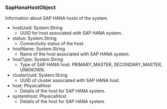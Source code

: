 ### SapHanaHostObject
Information about SAP HANA hosts of the system.

- hostUuid: System.String
  - UUID for host associated with SAP HANA system.
- status: System.String
  - Connectivity status of the host.
- hostName: System.String
  - Name of the host associated with SAP HANA system.
- hostType: System.String
  - Type of SAP HANA host: PRIMARY_MASTER, SECONDARY_MASTER, UNKNOWN.
- clusterUuid: System.String
  - UUID of cluster associated with SAP HANA host.
- host: PhysicalHost
  - Details of the host for SAP HANA system.
- systemHost: PhysicalHost
  - Details of the host for SAP HANA system.
